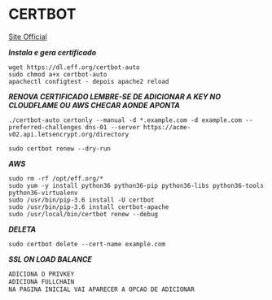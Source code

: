 # CERTBOT
[Site Official](https://community.letsencrypt.org/t/getting-wildcard-certificates-with-certbot/56285)

***Instala e gera certificado***
``` shell
wget https://dl.eff.org/certbot-auto
sudo chmod a+x certbot-auto
apachectl configtest - depois apache2 reload
```

***RENOVA CERTIFICADO LEMBRE-SE DE ADICIONAR A KEY NO CLOUDFLAME OU AWS CHECAR AONDE APONTA*** 
``` shell
./certbot-auto certonly --manual -d *.example.com -d example.com --preferred-challenges dns-01 --server https://acme-v02.api.letsencrypt.org/directory

sudo certbot renew --dry-run
```

***AWS***
``` shell
sudo rm -rf /opt/eff.org/*
sudo yum -y install python36 python36-pip python36-libs python36-tools python36-virtualenv
sudo /usr/bin/pip-3.6 install -U certbot
sudo /usr/bin/pip-3.6 install certbot-apache
sudo /usr/local/bin/certbot renew --debug
```

***DELETA***
``` shell
sudo certbot delete --cert-name example.com
```

***SSL ON LOAD BALANCE***
``` txt
ADICIONA O PRIVKEY
ADICIONA FULLCHAIN
NA PAGINA INICIAL VAI APARECER A OPCAO DE ADICIONAR
```